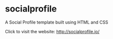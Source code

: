 # socialprofile
A Social Profile template built using HTML and CSS 

Click to visit the website: http://socialprofile.io/
